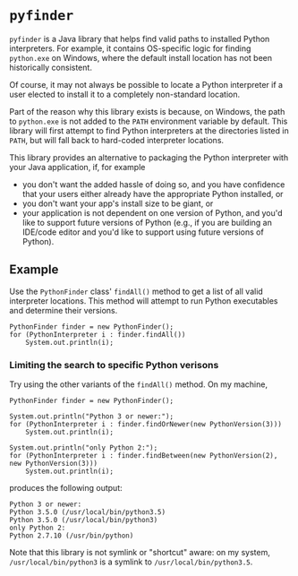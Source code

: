 # `pyfinder`

`pyfinder` is a Java library that helps find valid paths to installed Python
interpreters. For example, it contains OS-specific logic for finding `python.exe`
on Windows, where the default install location has not been historically
consistent.

Of course, it may not always be possible to locate a Python interpreter
if a user elected to install it to a completely non-standard location.

Part of the reason why this library exists is because, on Windows, the
path to `python.exe` is not added to the `PATH` environment variable by
default. This library will first attempt to find Python interpreters at
the directories listed in `PATH`, but will fall back to hard-coded interpreter
locations.

This library provides an alternative to packaging the Python interpreter
with your Java application, if, for example

*   you don't want the added hassle of doing so, and you have confidence
    that your users either already have the appropriate Python installed, or
*   you don't want your app's install size to be giant, or
*   your application is not dependent on one version of Python, and you'd
    like to support future versions of Python (e.g., if you are building
    an IDE/code editor and you'd like to support using future versions of
    Python).


## Example

Use the `PythonFinder` class' `findAll()` method to get a list of all valid
interpreter locations. This method will attempt to run Python executables
and determine their versions.

    PythonFinder finder = new PythonFinder();
    for (PythonInterpreter i : finder.findAll())
        System.out.println(i);

### Limiting the search to specific Python verisons

Try using the other variants of the `findAll()` method. On my machine,

    PythonFinder finder = new PythonFinder();

    System.out.println("Python 3 or newer:");
    for (PythonInterpreter i : finder.findOrNewer(new PythonVersion(3)))
        System.out.println(i);

    System.out.println("only Python 2:");
    for (PythonInterpreter i : finder.findBetween(new PythonVersion(2), new PythonVersion(3)))
        System.out.println(i);

produces the following output:

    Python 3 or newer:
    Python 3.5.0 (/usr/local/bin/python3.5)
    Python 3.5.0 (/usr/local/bin/python3)
    only Python 2:
    Python 2.7.10 (/usr/bin/python)

Note that this library is not symlink or "shortcut" aware: on my
system, `/usr/local/bin/python3` is a symlink to `/usr/local/bin/python3.5`.

